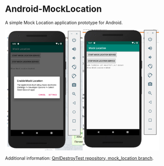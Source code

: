 Android-MockLocation
====================

A simple Mock Location application prototype for Android.

![Android Emulator Screenshot](screenshot.png)

Additional information: [QmlDestroyTest repository, mock_location branch](https://github.com/EXLMOTODEV/QmlDestroyTest/tree/mock_location).
